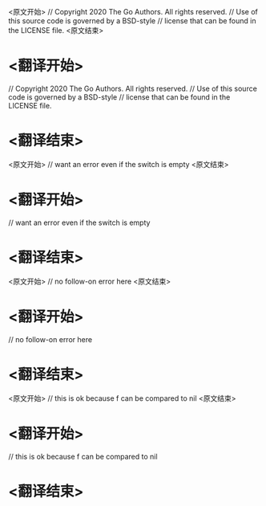 
<原文开始>
// Copyright 2020 The Go Authors. All rights reserved.
// Use of this source code is governed by a BSD-style
// license that can be found in the LICENSE file.
<原文结束>

# <翻译开始>
// Copyright 2020 The Go Authors. All rights reserved.
// Use of this source code is governed by a BSD-style
// license that can be found in the LICENSE file.
# <翻译结束>


<原文开始>
// want an error even if the switch is empty
<原文结束>

# <翻译开始>
// want an error even if the switch is empty
# <翻译结束>


<原文开始>
// no follow-on error here
<原文结束>

# <翻译开始>
// no follow-on error here
# <翻译结束>


<原文开始>
// this is ok because f can be compared to nil
<原文结束>

# <翻译开始>
// this is ok because f can be compared to nil
# <翻译结束>

